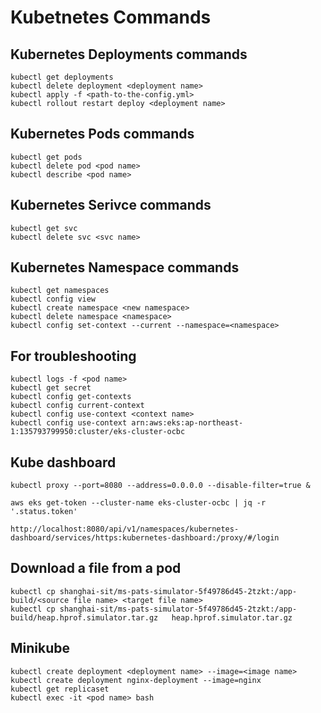 # Kubetnetes Commands

## Kubernetes Deployments commands
```Shell
kubectl get deployments
kubectl delete deployment <deployment name>
kubectl apply -f <path-to-the-config.yml>
kubectl rollout restart deploy <deployment name>
```

## Kubernetes Pods commands
```Shell
kubectl get pods
kubectl delete pod <pod name>
kubectl describe <pod name>
```

## Kubernetes Serivce commands
```Shell
kubectl get svc
kubectl delete svc <svc name>
```

## Kubernetes Namespace commands
```Shell
kubectl get namespaces
kubectl config view
kubectl create namespace <new namespace>
kubectl delete namespace <namespace>
kubectl config set-context --current --namespace=<namespace>
```

## For troubleshooting
```Shell
kubectl logs -f <pod name>
kubectl get secret
kubectl config get-contexts
kubectl config current-context
kubectl config use-context <context name>
kubectl config use-context arn:aws:eks:ap-northeast-1:135793799950:cluster/eks-cluster-ocbc
```

## Kube dashboard
```Shell
kubectl proxy --port=8080 --address=0.0.0.0 --disable-filter=true &

aws eks get-token --cluster-name eks-cluster-ocbc | jq -r '.status.token'

http://localhost:8080/api/v1/namespaces/kubernetes-dashboard/services/https:kubernetes-dashboard:/proxy/#/login
```

## Download a file from a pod
```Shell
kubectl cp shanghai-sit/ms-pats-simulator-5f49786d45-2tzkt:/app-build/<source file name> <target file name>
kubectl cp shanghai-sit/ms-pats-simulator-5f49786d45-2tzkt:/app-build/heap.hprof.simulator.tar.gz   heap.hprof.simulator.tar.gz
```

## Minikube
```Shell
kubectl create deployment <deployment name> --image=<image name>
kubectl create deployment nginx-deployment --image=nginx
kubectl get replicaset
kubectl exec -it <pod name> bash
```
